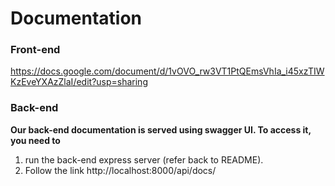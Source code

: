 # Documentation
### Front-end

https://docs.google.com/document/d/1vOVO_rw3VT1PtQEmsVhIa_i45xzTIWKzEveYXAzZlaI/edit?usp=sharing

### Back-end

  **Our back-end documentation is served using swagger UI. To access it, you need to**
  1. run the back-end express server (refer back to README).
  2. Follow the link http://localhost:8000/api/docs/
